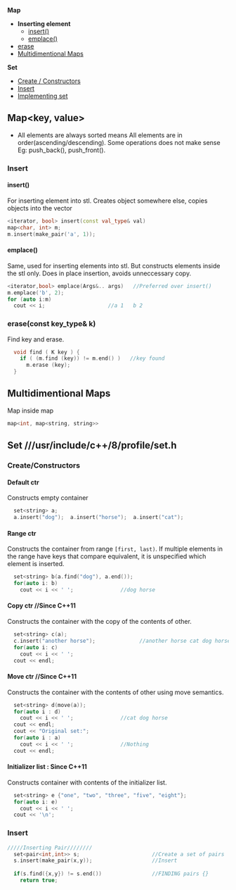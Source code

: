 **Map**
- **Inserting element**
  - [insert()](#mins)
  - [emplace()](#emp)
- [erase](#merase)
- [Multidimentional Maps](#mdm)

**Set**
- [Create / Constructors](#scre)
- [Insert](#sins)
- [Implementing set](set)



## Map<key, value>
- All elements are always sorted means All elements are in order(ascending/descending). Some operations does not make sense Eg: push_back(), push_front().

### Insert
<a name=mins></a>
#### insert()
For inserting element into stl. Creates object somewhere else, copies objects into the vector
```cpp
<iterator, bool> insert(const val_type& val)
map<char, int> m;
m.insert(make_pair('a', 1));
```
<a name=emp></a>
#### emplace()
Same, used for inserting elements into stl. But constructs elements inside the stl only. Does in place insertion, avoids unneccessary copy.
```cpp  
<iterator,bool> emplace(Args&.. args)   //Preferred over insert()
m.emplace('b', 2);
for (auto i:m)
  cout << i;                    //a 1   b 2
```

<a name=merase></a>
### erase(const key_type& k)
Find key and erase.
```cpp
  void find ( K key ) {
    if ( (m.find (key)) != m.end() )   //key found
      m.erase (key);
  }
```

<a name=mdm></a>
## Multidimentional Maps
Map inside map
```cpp   
map<int, map<string, string>>
```

## Set ///usr/include/c++/8/profile/set.h
<a name=scre></a>
### Create/Constructors
#### Default ctr
Constructs empty container
```cpp
  set<string> a;
  a.insert("dog");  a.insert("horse");  a.insert("cat");
```

#### Range ctr
Constructs the container from range `[first, last)`. If multiple elements in the range have keys that compare equivalent, it is unspecified which element is inserted.
```cpp
  set<string> b(a.find("dog"), a.end());
  for(auto i: b)
    cout << i << ' ';               //dog horse
```

#### Copy ctr //Since C++11
Constructs the container with the copy of the contents of other.
```cpp
  set<string> c(a);
  c.insert("another horse");              //another horse cat dog horse
  for(auto i: c)
    cout << i << ' ';
  cout << endl;
```

#### Move ctr     //Since C++11
Constructs the container with the contents of other using move semantics.
```cpp
  set<string> d(move(a));
  for(auto i : d)
    cout << i << ' ';               //cat dog horse
  cout << endl;
  cout << "Original set:";
  for(auto i : a)
    cout << i << ' ';               //Nothing
  cout << endl;
```

#### Initializer list : Since C++11
Constructs container with contents of the initializer list.
```cpp
  set<string> e {"one", "two", "three", "five", "eight"};
  for(auto i: e)
    cout << i << ' ';
  cout << '\n';
```

<a name=sins></a>
### Insert
```cpp
/////Inserting Pair////////
  set<pair<int,int>> s;                       //Create a set of pairs
  s.insert(make_pair(x,y));                   //Insert
  
  if(s.find({x,y}) != s.end())                //FINDING pairs {}
    return true;
```
